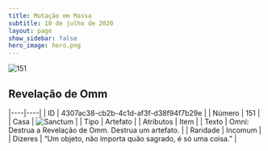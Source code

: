 ```yaml
---
title: Mutação em Massa
subtitle: 10 de julho de 2020
layout: page
show_sidebar: false
hero_image: hero.png
---
```


![151](https://cdn.keyforgegame.com/media/card_front/pt/479_151_9XQ8F9638GX2_pt.png)

## Revelação de Omm

|----|----|
| ID | 4307ac38-cb2b-4c1d-af3f-d38f94f7b29e |
| Número | 151 |
| Casa | ![Sanctum](https://archonarcana.com/images/thumb/c/c7/Sanctum.png/22px-Sanctum.png "Santuário") |
| Tipo | Artefato |
| Atributos | Item |
| Texto | Omni: Destrua a Revelação de Omm. Destrua um artefato. |
| Raridade | Incomum |
| Dizeres | “Um objeto, não importa quão sagrado,   é só uma coisa.” |
